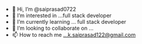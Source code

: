 - 👋 Hi, I’m @saiprasad0722
- 👀 I’m interested in ...full stack developer
- 🌱 I’m currently learning ... full stack developer
- 💞️ I’m looking to collaborate on ...
- 📫 How to reach me ...k.saiprasad122@gmail.com

<!---
saiprasad0722/saiprasad0722 is a ✨ special ✨ repository because its `README.md` (this file) appears on your GitHub profile.
You can click the Preview link to take a look at your changes.
--->
